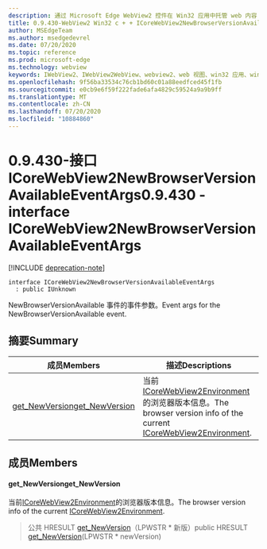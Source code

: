 ```yaml
---
description: 通过 Microsoft Edge WebView2 控件在 Win32 应用中托管 web 内容
title: 0.9.430-WebView2 Win32 c + + ICoreWebView2NewBrowserVersionAvailableEventArgs
author: MSEdgeTeam
ms.author: msedgedevrel
ms.date: 07/20/2020
ms.topic: reference
ms.prod: microsoft-edge
ms.technology: webview
keywords: IWebView2、IWebView2WebView、webview2、web 视图、win32 应用、win32、edge、ICoreWebView2、ICoreWebView2Host、浏览器控件、边缘 html
ms.openlocfilehash: 9f56ba33534c76cb1bd60c01a88eedfced45f1fb
ms.sourcegitcommit: e0cb9e6f59f222fade6afa4829c59524a9a9b9ff
ms.translationtype: MT
ms.contentlocale: zh-CN
ms.lasthandoff: 07/20/2020
ms.locfileid: "10884860"
---
```

# <span data-ttu-id="72548-104">0.9.430-接口 ICoreWebView2NewBrowserVersionAvailableEventArgs</span><span class="sxs-lookup"><span data-stu-id="72548-104">0.9.430 - interface ICoreWebView2NewBrowserVersionAvailableEventArgs</span></span> 

[!INCLUDE [deprecation-note](../../includes/deprecation-note.md)]

```
interface ICoreWebView2NewBrowserVersionAvailableEventArgs
  : public IUnknown
```

<span data-ttu-id="72548-105">NewBrowserVersionAvailable 事件的事件参数。</span><span class="sxs-lookup"><span data-stu-id="72548-105">Event args for the NewBrowserVersionAvailable event.</span></span>

## <span data-ttu-id="72548-106">摘要</span><span class="sxs-lookup"><span data-stu-id="72548-106">Summary</span></span>

 <span data-ttu-id="72548-107">成员</span><span class="sxs-lookup"><span data-stu-id="72548-107">Members</span></span>                        | <span data-ttu-id="72548-108">描述</span><span class="sxs-lookup"><span data-stu-id="72548-108">Descriptions</span></span>
--------------------------------|---------------------------------------------
[<span data-ttu-id="72548-109">get_NewVersion</span><span class="sxs-lookup"><span data-stu-id="72548-109">get_NewVersion</span></span>](#get_newversion) | <span data-ttu-id="72548-110">当前[ICoreWebView2Environment](ICoreWebView2Environment.md)的浏览器版本信息。</span><span class="sxs-lookup"><span data-stu-id="72548-110">The browser version info of the current [ICoreWebView2Environment](ICoreWebView2Environment.md).</span></span>

## <span data-ttu-id="72548-111">成员</span><span class="sxs-lookup"><span data-stu-id="72548-111">Members</span></span>

#### <span data-ttu-id="72548-112">get_NewVersion</span><span class="sxs-lookup"><span data-stu-id="72548-112">get_NewVersion</span></span> 

<span data-ttu-id="72548-113">当前[ICoreWebView2Environment](ICoreWebView2Environment.md)的浏览器版本信息。</span><span class="sxs-lookup"><span data-stu-id="72548-113">The browser version info of the current [ICoreWebView2Environment](ICoreWebView2Environment.md).</span></span>

> <span data-ttu-id="72548-114">公共 HRESULT [get_NewVersion](#get_newversion)（LPWSTR \* 新版）</span><span class="sxs-lookup"><span data-stu-id="72548-114">public HRESULT [get_NewVersion](#get_newversion)(LPWSTR \* newVersion)</span></span>

